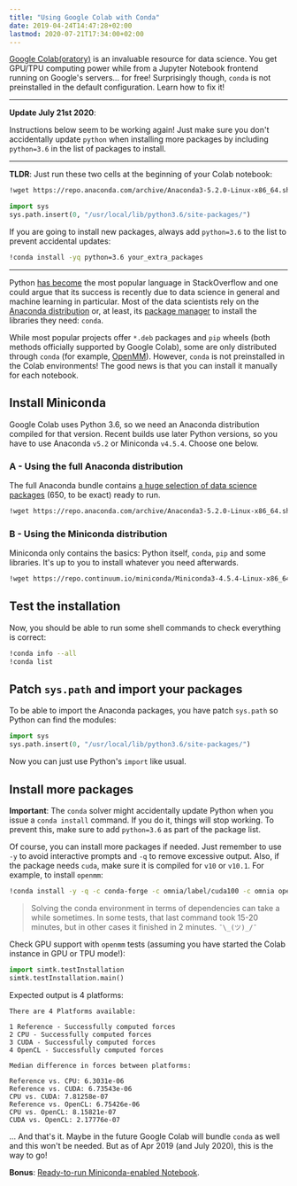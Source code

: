 ```yaml
---
title: "Using Google Colab with Conda"
date: 2019-04-24T14:47:28+02:00
lastmod: 2020-07-21T17:34:00+02:00
---
```


[Google Colab(oratory)](https://colab.research.google.com/) is an invaluable resource for data science. You get GPU/TPU computing power while from a Jupyter Notebook frontend running on Google's servers... for free! Surprisingly though, `conda` is not preinstalled in the default configuration. Learn how to fix it!

<!--more-->

---

__Update July 21st 2020__:

Instructions below seem to be working again! Just make sure you don't accidentally update `python` when installing more packages by including `python=3.6` in the list of packages to install.

---

__TLDR__: Just run these two cells at the beginning of your Colab notebook:

```bash
!wget https://repo.anaconda.com/archive/Anaconda3-5.2.0-Linux-x86_64.sh && bash Anaconda3-5.2.0-Linux-x86_64.sh -bfp /usr/local
```
```python
import sys
sys.path.insert(0, "/usr/local/lib/python3.6/site-packages/")
```

If you are going to install new packages, always add `python=3.6` to the list to prevent accidental updates:

```bash
!conda install -yq python=3.6 your_extra_packages
```

---
Python [has become](https://insights.stackoverflow.com/trends?tags=java%2Cc%2Cc%2B%2B%2Cpython%2Cc%23%2Cvb.net%2Cjavascript%2Cassembly%2Cphp%2Cperl%2Cruby%2Cvb%2Cswift%2Cr%2Cobjective-c&utm_source=so-owned&utm_medium=blog&utm_campaign=gen-blog&utm_content=blog-link&utm_term=incredible-growth-python) the most popular language in StackOverflow and one could argue that its success is recently due to data science in general and machine learning in particular. Most of the data scientists rely on the [Anaconda distribution](https://www.anaconda.com/) or, at least, its [package manager](https://conda.io/) to install the libraries they need: `conda`.

While most popular projects offer `*.deb` packages and `pip` wheels (both methods officially supported by Google Colab), some are only distributed through `conda` (for example, [OpenMM](http://openmm.org)). However, `conda` is not preinstalled in the Colab environments! The good news is that you can install it manually for each notebook.

## Install Miniconda

Google Colab uses Python 3.6, so we need an Anaconda distribution compiled for that version. Recent builds use later Python versions, so you have to use Anaconda `v5.2` or Miniconda `v4.5.4`. Choose one below.

### A - Using the full Anaconda distribution

The full Anaconda bundle contains [a huge selection of data science packages](https://docs.anaconda.com/anaconda/packages/py3.6_linux-64/) (650, to be exact) ready to run.

```bash
!wget https://repo.anaconda.com/archive/Anaconda3-5.2.0-Linux-x86_64.sh && bash Anaconda3-5.2.0-Linux-x86_64.sh -bfp /usr/local
```

### B - Using the Miniconda distribution

Miniconda only contains the basics: Python itself, `conda`, `pip` and some libraries. It's up to you to install whatever you need afterwards.

```bash
!wget https://repo.continuum.io/miniconda/Miniconda3-4.5.4-Linux-x86_64.sh && bash Miniconda3-4.5.4-Linux-x86_64.sh -bfp /usr/local
```

## Test the installation

Now, you should be able to run some shell commands to check everything is correct:

```bash
!conda info --all
!conda list
```

## Patch `sys.path` and import your packages

To be able to import the Anaconda packages, you have patch `sys.path` so Python can find the modules:

```python
import sys
sys.path.insert(0, "/usr/local/lib/python3.6/site-packages/")
```

Now you can just use Python's `import` like usual.


## Install more packages

__Important__: The `conda` solver might accidentally update Python when you issue a `conda install` command. If you do it, things will stop working. To prevent this, make sure to add `python=3.6` as part of the package list.

Of course, you can install more packages if needed. Just remember to use `-y` to avoid interactive prompts and `-q` to remove excessive output. Also, if the package needs `cuda`, make sure it is compiled for `v10` or `v10.1`. For example, to install `openmm`:

```bash
!conda install -y -q -c conda-forge -c omnia/label/cuda100 -c omnia openmm python=3.6
```

> Solving the conda environment in terms of dependencies can take a while sometimes. In some tests, that last command took 15-20 minutes, but in other cases it finished in 2 minutes. `¯\_(ツ)_/¯`

Check GPU support with `openmm` tests (assuming you have started the Colab instance in GPU or TPU mode!):

```python
import simtk.testInstallation
simtk.testInstallation.main()
```

Expected output is 4 platforms:

```
There are 4 Platforms available:

1 Reference - Successfully computed forces
2 CPU - Successfully computed forces
3 CUDA - Successfully computed forces
4 OpenCL - Successfully computed forces

Median difference in forces between platforms:

Reference vs. CPU: 6.3031e-06
Reference vs. CUDA: 6.73543e-06
CPU vs. CUDA: 7.81258e-07
Reference vs. OpenCL: 6.75426e-06
CPU vs. OpenCL: 8.15821e-07
CUDA vs. OpenCL: 2.17776e-07
```

... And that's it. Maybe in the future Google Colab will bundle `conda` as well and this won't be needed. But as of Apr 2019 (and July 2020), this is the way to go!

__Bonus__: [Ready-to-run Miniconda-enabled Notebook](https://gist.github.com/jaimergp/45015e75b4ae5f79a03d24e53b74ac1a).